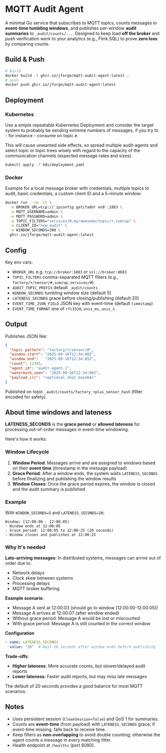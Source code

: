 # MQTT Audit Agent

A minimal Go service that subscribes to MQTT topics, counts messages in **event-time tumbling windows**, and publishes per-window **audit summaries** to `_audit/counts/...`. Designed to keep load **off the broker** and push verification work to your analytics (e.g., Flink SQL) to prove **zero loss** by comparing counts.

## Build & Push
```bash
# build
docker build -t ghcr.io/jforge/mqtt-audit-agent:latest .
# push
docker push ghcr.io/jforge/mqtt-audit-agent:latest
```

## Deployment

### Kubernetes

Use a simple repeatable Kubernetes Deployment and consider the 
target system to probably be sending extreme numbers of messages,
if you try to - for instance - consume on topic `#`. 

This will cause unwanted side effects, so spread multiple audit-agents
and select topic or topic trees wisely with regard to the capacity of 
the communication channels (expected message rates and sizes).


```bash
kubectl apply -f k8s/deployment.yaml
```

### Docker

Example for a local message broker with credentials, multiple topics
to audit, basic credentials, a custom client ID and a 5-minute window:

```bash
docker run --rm -it \
  -e BROKER_URL=tcp://`ipconfig getifaddr en0`:1883 \
  -e MQTT_USERNAME=admin \
  -e MQTT_PASSWORD=admin \
  -e TOPIC_FILTERS="services/#,my/awesome/topic/+,sum/up" \
  -e CLIENT_ID="new_audit" \
  -e WINDOW_SECONDS=300 \
  ghcr.io/jforge/mqtt-audit-agent:latest
```


## Config
Key env vars:
- `BROKER_URL` e.g. `tcp://broker:1883` or `ssl://broker:8883`
- `TOPIC_FILTERS` comma-separated MQTT filters (e.g., `factory/+/sensor/#,sum/up,services/#`)
- `AUDIT_TOPIC_PREFIX` default `_audit/counts`
- `WINDOW_SECONDS` tumbling window size (default 5)
- `LATENESS_SECONDS` grace before closing/publishing (default 20)
- `EVENT_TIME_JSON_FIELD` JSON key with event-time (default `timestamp`)
- `EVENT_TIME_FORMAT` one of `rfc3339`, `unix_ms`, `unix_s`

## Output
Publishes JSON like:
```json
{
  "topic_pattern": "factory/+/sensor/#",
  "window_start": "2025-09-16T12:34:00Z",
  "window_end":   "2025-09-16T12:34:05Z",
  "count": 12345,
  "agent_id": "audit-agent-1",
  "watermark_seen": "2025-09-16T12:34:08Z",
  "payload_crc": "<optional sha1 base64>"
}
```

Published on topic `_audit/counts/factory_+plus_sensor_hash` (filter encoded for safety).

## About time windows and lateness

**LATENESS_SECONDS** is the **grace period** or **allowed lateness** for processing out-of-order messages in event-time windowing.

Here's how it works:

### Window Lifecycle

1. **Window Period**: Messages arrive and are assigned to windows based on their **event time** (timestamp in the message payload)
2. **Grace Period**: After a window ends, the system waits `LATENESS_SECONDS` before finalizing and publishing the window results
3. **Window Closes**: Once the grace period expires, the window is closed and the audit summary is published

### Example

With `WINDOW_SECONDS=5` and `LATENESS_SECONDS=20`:

```
Window: [12:00:00 - 12:00:05)
- Window ends at 12:00:05
- Grace period: 12:00:05 to 12:00:25 (20 seconds)
- Window closes and publishes at 12:00:25
```


### Why It's needed

**Late-arriving messages**: In distributed systems, messages can arrive out of order due to:
- Network delays
- Clock skew between systems
- Processing delays
- MQTT broker buffering

**Example scenario**:
- Message A sent at 12:00:03 (should go to window [12:00:00-12:00:05))
- Message A arrives at 12:00:07 (after window ended)
- Without grace period: Message A would be lost or miscounted
- With grace period: Message A is still counted in the correct window

**Configuration**

```yaml
- name: LATENESS_SECONDS
  value: "20"  # Wait 20 seconds after window ends before publishing
```

**Trade-offs**:
- **Higher lateness**: More accurate counts, but slower/delayed audit reports
- **Lower lateness**: Faster audit reports, but may miss late messages

The default of 20 seconds provides a good balance for most MQTT scenarios.


## Notes
- Uses persistent session (`CleanSession=false`) and QoS 1 for summaries.
- Counts are **event-time** (from payload) with `LATENESS_SECONDS` grace; if event-time missing, falls back to receive time.
- Keep filters as **non-overlapping** to avoid double counting; otherwise the agent counts a message in every matching filter.
- Health endpoint at `/healthz` (port 8080).